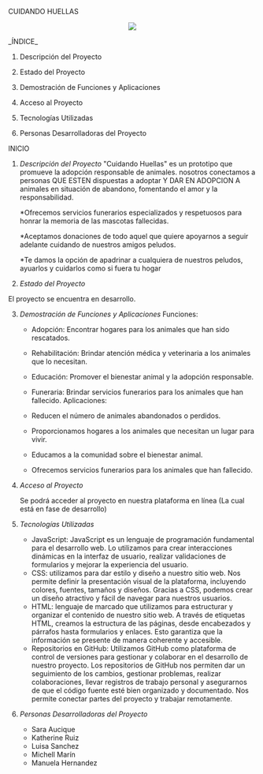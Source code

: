 
CUIDANDO HUELLAS
<div>
  <p style = 'text-align:center;'>
  <img src = "https://i.postimg.cc/dtzFhjDj/IMG-20230801-WA0025.jpg" 
  <p/>
</div>
 _ÍNDICE_
 
1. Descripción del Proyecto
   
2. Estado del Proyecto

3. Demostración de Funciones y Aplicaciones

4. Acceso al Proyecto
   
5. Tecnologías Utilizadas
    
6. Personas Desarrolladoras del Proyecto
  
INICIO 

  1. _Descripción del Proyecto_
     "Cuidando Huellas" es un prototipo que promueve la adopción responsable de animales. nosotros conectamos a personas QUE ESTEN dispuestas a adoptar Y DAR EN ADOPCION A animales en situación de abandono, fomentando el amor y la responsabilidad. 

      *Ofrecemos servicios funerarios especializados y respetuosos para honrar la memoria de las mascotas fallecidas.

      *Aceptamos donaciones de todo aquel que quiere apoyarnos a seguir adelante cuidando de nuestros amigos peludos.

      *Te damos la opción de apadrinar a cualquiera de nuestros peludos, ayuarlos y cuidarlos como si fuera tu hogar

 
  2. _Estado del Proyecto_

   El proyecto se encuentra en desarrollo.

  3. _Demostración de Funciones y Aplicaciones_
     Funciones:
   
      - Adopción: Encontrar hogares para los animales que han sido rescatados.
      - Rehabilitación: Brindar atención médica y veterinaria a los animales que lo necesitan.
      - Educación: Promover el bienestar animal y la adopción responsable.
      - Funeraria: Brindar servicios funerarios para los animales que han fallecido.
    Aplicaciones:
  
      - Reducen el número de animales abandonados o perdidos.
      - Proporcionamos hogares a los animales que necesitan un lugar para vivir.
      - Educamos a la comunidad sobre el bienestar animal.
      - Ofrecemos servicios funerarios para los animales que han fallecido.

 4. _Acceso al Proyecto_

    Se podrá acceder al proyecto en nuestra plataforma en línea (La cual está en fase de desarrollo)

  6. _Tecnologías Utilizadas_

     - JavaScript: JavaScript es un lenguaje de programación fundamental para el desarrollo web. Lo utilizamos para crear interacciones dinámicas en la interfaz de usuario, realizar validaciones de formularios y mejorar la experiencia del usuario.
     - CSS: utilizamos para dar estilo y diseño a nuestro sitio web. Nos permite definir la presentación visual de la plataforma, incluyendo colores, fuentes, tamaños y diseños. Gracias a CSS, podemos crear un diseño atractivo y fácil de navegar para nuestros usuarios. 
     - HTML: lenguaje de marcado que utilizamos para estructurar y organizar el contenido de nuestro sitio web. A través de etiquetas HTML, creamos la estructura de las páginas, desde encabezados y párrafos hasta formularios y enlaces. Esto garantiza que la información 
       se presente de manera coherente y accesible. 
     - Repositorios en GitHub: Utilizamos GitHub como plataforma de control de versiones para gestionar y colaborar en el desarrollo de nuestro proyecto. Los repositorios de GitHub nos permiten dar un seguimiento de los cambios, gestionar problemas, realizar 
       colaboraciones, llevar registros de trabajo personal y asegurarnos de que el código fuente esté bien organizado y documentado. Nos permite conectar partes del proyecto y trabajar remotamente.

  7. _Personas Desarrolladoras del Proyecto_

     - Sara Aucique
     - Katherine Ruiz
     - Luisa Sanchez
     - Michell Marín
     - Manuela Hernandez
